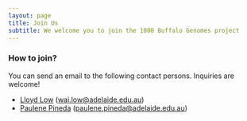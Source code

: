 ```yaml
---
layout: page
title: Join Us
subtitle: We welcome you to join the 1000 Buffalo Genomes project
---
```

### How to join?

You can send an email to the following contact persons. Inquiries are welcome!

- [Lloyd Low](https://www.adelaide.edu.au/directory/wai.low) (wai.low@adelaide.edu.au) 
- [Paulene Pineda](https://www.pcc.gov.ph/researcher/paulene-s-pineda/) (paulene.pineda@adelaide.edu.au)
